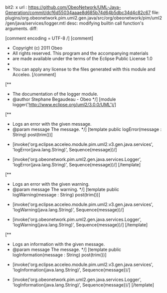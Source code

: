 bit2: x
url : https://github.com/ObeoNetwork/UML-Java-Generation/commit/dcf6d55034aaae8d685b74d64b5dbc34d4c82c67
file: plugins/org.obeonetwork.pim.uml2.gen.java/src/org/obeonetwork/pim/uml2/gen/java/services/logger.mtl
desc: modifying builtin call function's arguments.
diff: 


[comment encoding = UTF-8 /]
 [comment]
  * Copyright (c) 2011 Obeo
  * All rights reserved.  This program and the accompanying materials
  * are made available under the terms of the Eclipse Public License 1.0
  * 
  * You can apply any license to the files generated with this module and Acceleo.
 [/comment]
 
 [**
  * The documentation of the logger module.
  * @author Stephane Begaudeau - Obeo
  */]
 [module logger('http://www.eclipse.org/uml2/3.0.0/UML')/]
 
 [**
  * Logs an error with the given message.
  * @param message The message.
  */]
 [template public logError(message : String) post(trim())]
- [invoke('org.eclipse.acceleo.module.pim.uml2.v3.gen.java.services', 'logError(java.lang.String)', Sequence{message})/]
+ [invoke('org.obeonetwork.pim.uml2.gen.java.services.Logger', 'logError(java.lang.String)', Sequence{message})/]
 [/template]
 
 [**
  * Logs an error with the given warning.
  * @param message The warning.
  */]
 [template public logWarning(message : String) post(trim())]
- [invoke('org.eclipse.acceleo.module.pim.uml2.v3.gen.java.services', 'logWarning(java.lang.String)', Sequence{message})/]
+ [invoke('org.obeonetwork.pim.uml2.gen.java.services.Logger', 'logWarning(java.lang.String)', Sequence{message})/]
 [/template]
 
 [**
  * Logs an information with the given message.
  * @param message The message.
  */]
 [template public logInformation(message : String) post(trim())]
 - [invoke('org.eclipse.acceleo.module.pim.uml2.v3.gen.java.services', 'logInformation(java.lang.String)', Sequence{message})/]
 + [invoke('org.obeonetwork.pim.uml2.gen.java.services.Logger', 'logInformation(java.lang.String)', Sequence{message})/]
 [/template]
 